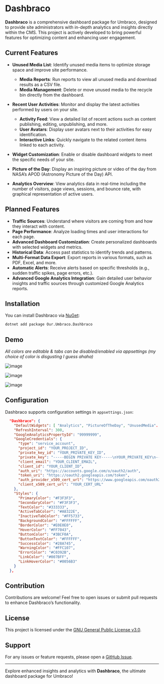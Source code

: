 
# Dashbraco

**Dashbraco** is a comprehensive dashboard package for Umbraco, designed to provide site administrators with in-depth analytics and insights directly within the CMS. This project is actively developed to bring powerful features for optimizing content and enhancing user engagement.

## Current Features

- **Unused Media List**: Identify unused media items to optimize storage space and improve site performance.
  - **Media Reports**: Run reports to view all unused media and download results as a CSV file.
  - **Media Management**: Delete or move unused media to the recycle bin directly from the dashboard.

- **Recent User Activities**: Monitor and display the latest activities performed by users on your site.      
  - **Activity Feed**: View a detailed list of recent actions such as content publishing, editing, unpublishing, and more.
  - **User Avatars**: Display user avatars next to their activities for easy identification.
  - **Interactive Links**: Quickly navigate to the related content items linked to each activity.

- **Widget Customization**: Enable or disable dashboard widgets to meet the specific needs of your site.
- **Picture of the Day**: Display an inspiring picture or video of the day from NASA’s APOD (Astronomy Picture of the Day) API.
- **Analytics Overview**: View analytics data in real-time including the number of visitors, page views, sessions, and bounce rate, with graphical representation of active users.

## Planned Features

- **Traffic Sources**: Understand where visitors are coming from and how they interact with content.
- **Page Performance**: Analyze loading times and user interactions for each page.
- **Advanced Dashboard Customization**: Create personalized dashboards with selected widgets and metrics.
- **Historical Data**: Access past statistics to identify trends and patterns.
- **Multi-Format Data Export**: Export reports in various formats, such as PDF, Excel, and more.
- **Automatic Alerts**: Receive alerts based on specific thresholds (e.g., sudden traffic spikes, page errors, etc.).
- **Advanced Google Analytics Integration**: Gain detailed user behavior insights and traffic sources through customized Google Analytics reports.

## Installation

You can install Dashbraco via [NuGet](https://www.nuget.org/packages/Our.Umbraco.Dashbraco/):

```bash
dotnet add package Our.Umbraco.Dashbraco
```



## Demo
_All colors are editable & tabs can be disabled/enabled via appsettings (my choice of color is disgusting I guess ahaha)_

![image](https://github.com/user-attachments/assets/74573ebb-7e67-43ac-86c3-180a9ea81d1b)


![image](https://github.com/user-attachments/assets/556209bc-ef0c-4ead-9041-c91d13cf9070)


![image](https://github.com/user-attachments/assets/5839fd20-346e-4645-802e-09388d6c8f1f)



## Configuration

Dashbraco supports configuration settings in `appsettings.json`:

```json
  "Dashbraco": {
    "DefaultWidgets": [ "Analytics", "PictureOfTheDay", "UnusedMedia". "EntriesActivites" ],
    "RefreshInterval": 300,
    "GoogleAnalyticsPropertyId": "99999999",
    "GoogleCredentials": {
      "type": "service_account",
      "project_id": "YOUR_PROJECT_ID",
      "private_key_id": "YOUR_PRIVATE_KEY_ID",
      "private_key": "-----BEGIN PRIVATE KEY-----\nYOUR_PRIVATE_KEY\n-----END PRIVATE KEY-----\n",
      "client_email": "YOUR_CLIENT_EMAIL",
      "client_id": "YOUR_CLIENT_ID",
      "auth_uri": "https://accounts.google.com/o/oauth2/auth",
      "token_uri": "https://oauth2.googleapis.com/token",
      "auth_provider_x509_cert_url": "https://www.googleapis.com/oauth2/v1/certs",
      "client_x509_cert_url": "YOUR_CERT_URL"
    },
    "Styles": {
      "PrimaryColor": "#F3F3F3",
      "SecondaryColor": "#F3F3F3",
      "TextColor": "#333333",
      "ActiveTabColor": "#A8322E",
      "InactiveTabColor": "#FF5733",
      "BackgroundColor": "#FFFFFF",
      "BorderColor": "#E0E0E0",
      "HoverColor": "#FF7043",
      "ButtonColor": "#3BCF0A",
      "ButtonTextColor": "#FFFFFF",
      "SuccessColor": "#28A745",
      "WarningColor": "#FFC107",
      "ErrorColor": "#C0392B",
      "LinkColor": "#007BFF",
      "LinkHoverColor": "#0056B3"
    }
  },
```


## Contribution

Contributions are welcome! Feel free to open issues or submit pull requests to enhance Dashbraco’s functionality.

## License

This project is licensed under the [GNU General Public License v3.0](LICENSE).

## Support

For any issues or feature requests, please open a [GitHub Issue](https://github.com/D0LBA3B/Dashbraco/issues).

---

Explore enhanced insights and analytics with **Dashbraco**, the ultimate dashboard package for Umbraco!
